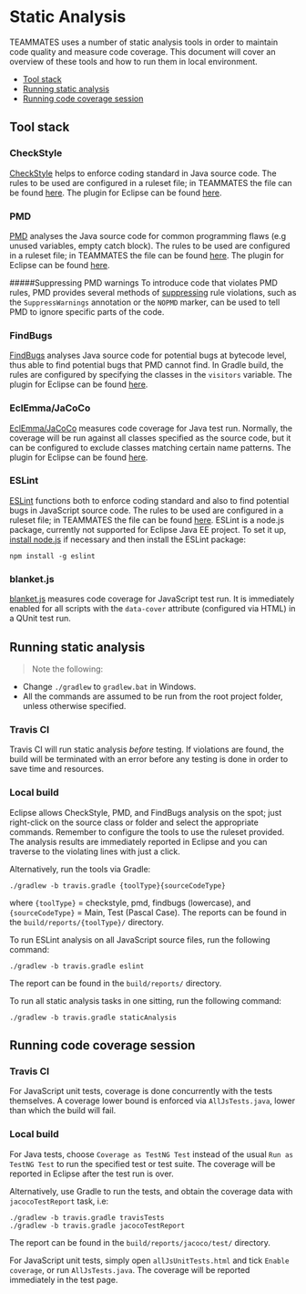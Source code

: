 
# Static Analysis

TEAMMATES uses a number of static analysis tools in order to maintain code quality and measure code coverage.
This document will cover an overview of these tools and how to run them in local environment.

- [Tool stack](#tool-stack)
- [Running static analysis](#running-static-analysis)
- [Running code coverage session](#running-code-coverage-session)

## Tool stack

### CheckStyle

[CheckStyle](http://checkstyle.sourceforge.net/index.html) helps to enforce coding standard in Java source code.
The rules to be used are configured in a ruleset file; in TEAMMATES the file can be found [here](../static-analysis/teammates-checkstyle.xml).
The plugin for Eclipse can be found [here](http://eclipse-cs.sourceforge.net/#!/).

### PMD

[PMD](https://pmd.github.io) analyses the Java source code for common programming flaws (e.g unused variables, empty catch block).
The rules to be used are configured in a ruleset file; in TEAMMATES the file can be found [here](../static-analysis/teammates-pmd.xml).
The plugin for Eclipse can be found [here](https://sourceforge.net/projects/pmd/files/pmd-eclipse/update-site/).

#####Suppressing PMD warnings
To introduce code that violates PMD rules, PMD provides several methods of [suppressing](http://pmd.sourceforge.net/snapshot/usage/suppressing.html) rule violations, such as 
the `SuppressWarnings` annotation or the `NOPMD` marker, can be used to tell PMD to ignore specific parts of the code.     

### FindBugs

[FindBugs](http://findbugs.sourceforge.net) analyses Java source code for potential bugs at bytecode level, thus able to find potential bugs that PMD cannot find.
In Gradle build, the rules are configured by specifying the classes in the `visitors` variable.
The plugin for Eclipse can be found [here](http://findbugs.cs.umd.edu/eclipse/).

### EclEmma/JaCoCo

[EclEmma/JaCoCo](http://eclemma.org/jacoco/) measures code coverage for Java test run.
Normally, the coverage will be run against all classes specified as the source code, but it can be configured to exclude classes matching certain name patterns.
The plugin for Eclipse can be found [here](http://eclemma.org).

### ESLint

[ESLint](http://eslint.org) functions both to enforce coding standard and also to find potential bugs in JavaScript source code.
The rules to be used are configured in a ruleset file; in TEAMMATES the file can be found [here](../static-analysis/teammates.eslintrc).
ESLint is a node.js package, currently not supported for Eclipse Java EE project.
To set it up, [install node.js](https://nodejs.org/en/download/) if necessary and then install the ESLint package:
```
npm install -g eslint
```

### blanket.js

[blanket.js](http://blanketjs.org) measures code coverage for JavaScript test run.
It is immediately enabled for all scripts with the `data-cover` attribute (configured via HTML) in a QUnit test run.

## Running static analysis

> Note the following:
- Change `./gradlew` to `gradlew.bat` in Windows.
- All the commands are assumed to be run from the root project folder, unless otherwise specified.

### Travis CI

Travis CI will run static analysis _before_ testing.
If violations are found, the build will be terminated with an error before any testing is done in order to save time and resources.

### Local build

Eclipse allows CheckStyle, PMD, and FindBugs analysis on the spot; just right-click on the source class or folder and select the appropriate commands.
Remember to configure the tools to use the ruleset provided.
The analysis results are immediately reported in Eclipse and you can traverse to the violating lines with just a click.

Alternatively, run the tools via Gradle:
```
./gradlew -b travis.gradle {toolType}{sourceCodeType}
```
where `{toolType}` = checkstyle, pmd, findbugs (lowercase), and `{sourceCodeType}` = Main, Test (Pascal Case).
The reports can be found in the `build/reports/{toolType}/` directory.

To run ESLint analysis on all JavaScript source files, run the following command:
```
./gradlew -b travis.gradle eslint
```
The report can be found in the `build/reports/` directory.

To run all static analysis tasks in one sitting, run the following command:
```
./gradlew -b travis.gradle staticAnalysis
```

## Running code coverage session

### Travis CI

For JavaScript unit tests, coverage is done concurrently with the tests themselves.
A coverage lower bound is enforced via `AllJsTests.java`, lower than which the build will fail.

### Local build

For Java tests, choose `Coverage as TestNG Test` instead of the usual `Run as TestNG Test` to run the specified test or test suite.
The coverage will be reported in Eclipse after the test run is over.

Alternatively, use Gradle to run the tests, and obtain the coverage data with `jacocoTestReport` task, i.e:
```
./gradlew -b travis.gradle travisTests
./gradlew -b travis.gradle jacocoTestReport
```
The report can be found in the `build/reports/jacoco/test/` directory.

For JavaScript unit tests, simply open `allJsUnitTests.html` and tick `Enable coverage`, or run `AllJsTests.java`.
The coverage will be reported immediately in the test page.
